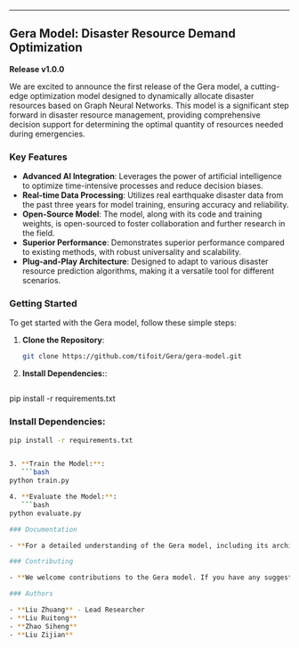 ---

## Gera Model: Disaster Resource Demand Optimization

**Release v1.0.0**

We are excited to announce the first release of the Gera model, a cutting-edge optimization model designed to dynamically allocate disaster resources based on Graph Neural Networks. This model is a significant step forward in disaster resource management, providing comprehensive decision support for determining the optimal quantity of resources needed during emergencies.

### Key Features

- **Advanced AI Integration**: Leverages the power of artificial intelligence to optimize time-intensive processes and reduce decision biases.
- **Real-time Data Processing**: Utilizes real earthquake disaster data from the past three years for model training, ensuring accuracy and reliability.
- **Open-Source Model**: The model, along with its code and training weights, is open-sourced to foster collaboration and further research in the field.
- **Superior Performance**: Demonstrates superior performance compared to existing methods, with robust universality and scalability.
- **Plug-and-Play Architecture**: Designed to adapt to various disaster resource prediction algorithms, making it a versatile tool for different scenarios.

### Getting Started

To get started with the Gera model, follow these simple steps:

1. **Clone the Repository**:
   ```bash
   git clone https://github.com/tifoit/Gera/gera-model.git
   
2. **Install Dependencies:**:
   ```bash
pip install -r requirements.txt

### Install Dependencies:

```bash
pip install -r requirements.txt


3. **Train the Model:**:
   ```bash
python train.py

4. **Evaluate the Model:**:
   ```bash
python evaluate.py

### Documentation

- **For a detailed understanding of the Gera model, including its architecture, methodology, and experimental results, please refer to the accompanying research paper.**

### Contributing

- **We welcome contributions to the Gera model. If you have any suggestions or find any issues, please open an issue or submit a pull request.**

### Authors

- **Liu Zhuang** - Lead Researcher
- **Liu Ruitong**
- **Zhao Siheng**
- **Liu Zijian**







